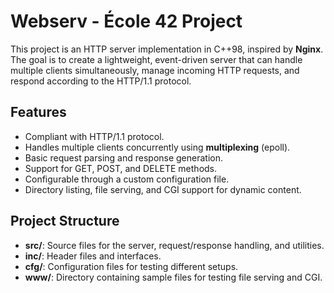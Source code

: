 # Webserv - École 42 Project

This project is an HTTP server implementation in C++98, inspired by **Nginx**. The goal is to create a lightweight, event-driven server that can handle multiple clients simultaneously, manage incoming HTTP requests, and respond according to the HTTP/1.1 protocol.

## Features

- Compliant with HTTP/1.1 protocol.
- Handles multiple clients concurrently using **multiplexing** (epoll).
- Basic request parsing and response generation.
- Support for GET, POST, and DELETE methods.
- Configurable through a custom configuration file.
- Directory listing, file serving, and CGI support for dynamic content.

## Project Structure

- **src/**: Source files for the server, request/response handling, and utilities.
- **inc/**: Header files and interfaces.
- **cfg/**: Configuration files for testing different setups.
- **www/**: Directory containing sample files for testing file serving and CGI.
